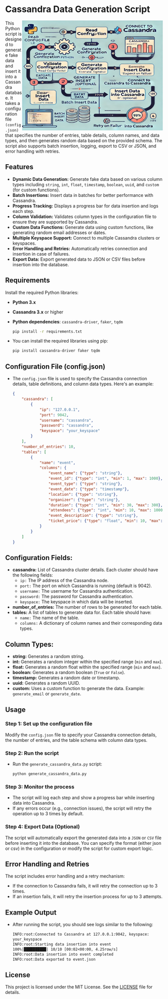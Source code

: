 # Cassandra Data Generation Script
<a target="_blank">
  <img align="right" height="350" width="450" src="https://github.com/dhruvgarg31/malicious_scripts/blob/master/Cassandra_script/flow%20diagram.webp">
</a>

This Python script is designed to generate fake data and insert it into a Cassandra database. It takes a configuration file `(config.json)` that specifies the number of entries, table details, column names, and data types, and then generates random data based on the provided schema. The script also supports batch insertion, logging, export to CSV or JSON, and error handling with retries.

## Features
- **Dynamic Data Generation:** Generate fake data based on various column types including `string`, `int`, `float`, `timestamp`, `boolean`, `uuid`, and `custom` (for custom functions).
- **Batch Insertions:** Insert data in batches for better performance with Cassandra.
- **Progress Tracking:** Displays a progress bar for data insertion and logs each step.
- **Column Validation:** Validates column types in the configuration file to ensure they are supported by Cassandra.
- **Custom Data Functions:** Generate data using custom functions, like generating random email addresses or dates.
- **Multiple Keyspace Support:** Connect to multiple Cassandra clusters or keyspaces.
- **Error Handling and Retries:** Automatically retries connection and insertion in case of failures.
- **Export Data:** Export generated data to JSON or CSV files before insertion into the database.

## Requirements
Install the required Python libraries:

- **Python 3.x**
- **Cassandra 3.x** or higher
- **Python dependencies**: `cassandra-driver`, `faker`, `tqdm `
    
    ```bash
    pip install -r requirements.txt

- You can install the required libraries using pip:
    ```bash
    pip install cassandra-driver faker tqdm

## Configuration File (config.json)
- The `config.json` file is used to specify the Cassandra connection details, table definitions, and column data types. Here's an example:
    ```json
    {
        "cassandra": [
            {
                "ip": "127.0.0.1",
                "port": 9042,
                "username": "cassandra",
                "password": "cassandra",
                "keyspace": "your_keyspace"
            }
        ],
        "number_of_entries": 10,
        "tables": [
            {
                "name": "event",
                "columns": {
                    "event_name": {"type": "string"},
                    "event_id": {"type": "int", "min": 1, "max": 1000},
                    "event_type": {"type": "string"},
                    "event_date": {"type": "timestamp"},
                    "location": {"type": "string"},
                    "organizer": {"type": "string"},
                    "duration": {"type": "int", "min": 30, "max": 300},
                    "attendees": {"type": "int", "min": 10, "max": 1000},
                    "event_description": {"type": "string"},
                    "ticket_price": {"type": "float", "min": 10, "max": 500}
                }
            }
        ]
    }

## Configuration Fields:
- **cassandra:** List of Cassandra cluster details. Each cluster should have the following fields:
    - `ip:` The IP address of the Cassandra node.
    - `port:` The port on which Cassandra is running (default is 9042).
    - `username:` The username for Cassandra authentication.
    - `password:` The password for Cassandra authentication.
    - `keyspace:` The keyspace in which data will be inserted.
- **number_of_entries:** The number of rows to be generated for each table.
- **tables:** A list of tables to generate data for. Each table should have:
    - `name:` The name of the table.
    - `columns:` A dictionary of column names and their corresponding data types.

## Column Types:
- **string:** Generates a random string.
- **int:** Generates a random integer within the specified range (`min` and `max`).
- **float:** Generates a random float within the specified range (`min` and `max`).
- **boolean:** Generates a random boolean (`True` or `False`).
- **timestamp:** Generates a random date or timestamp.
- **uuid:** Generates a random UUID.
- **custom:** Uses a custom function to generate the data. Example: `generate_email` or `generate_date`.

## Usage
### Step 1: Set up the configuration file
Modify the `config.json` file to specify your Cassandra connection details, the number of entries, and the table schema with column data types.

### Step 2: Run the script
- Run the `generate_cassandra_data.py` script:

    ``` bash
    python generate_cassandra_data.py

### Step 3: Monitor the process
- The script will log each step and show a progress bar while inserting data into Cassandra.
- If any errors occur (e.g., connection issues), the script will retry the operation up to 3 times by default.

### Step 4: Export Data (Optional)
The script will automatically export the generated data into a `JSON` or `CSV` file before inserting it into the database. You can specify the format (either json or csv) in the configuration or modify the script for custom export logic.

## Error Handling and Retries
The script includes error handling and a retry mechanism:
- If the connection to Cassandra fails, it will retry the connection up to 3 times.
- If an insertion fails, it will retry the insertion process for up to 3 attempts.

## Example Output
- After running the script, you should see logs similar to the following:
    ```vbnet
    INFO:root:Connected to Cassandra at 127.0.0.1:9042, keyspace: your_keyspace
    INFO:root:Starting data insertion into event
    100%|██████████| 10/10 [00:02<00:00, 4.25row/s]
    INFO:root:Data insertion into event completed
    INFO:root:Data exported to event.json

## License
This project is licensed under the MIT License. See the [LICENSE](https://github.com/dhruvgarg31/malicious_scripts/blob/master/Cassandra_script/LICENSE) file for details.
